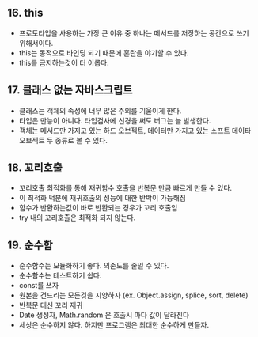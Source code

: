## 16. this

* 프로토타입을 사용하는 가장 큰 이유 중 하나는 메서드를 저장하는 공간으로 쓰기 위해서이다.
* this는 동적으로 바인딩 되기 때문에 혼란을 야기할 수 있다.
* this를 금지하는것이 더 이롭다.

## 17. 클래스 없는 자바스크립트

* 클래스는 객체의 속성에 너무 많은 주의를 기울이게 한다.
* 타입은 만능이 아니다. 타입검사에 신경을 써도 버그는 늘 발생한다.
* 객체는 메서드만 가지고 있는 하드 오브젝트, 데이터만 가지고 있는 소프트 데이타 오브젝트 두 종류로 볼 수 있다.

## 18. 꼬리호출

* 꼬리호출 최적화를 통해 재귀함수 호출을 반복문 만큼 빠르게 만들 수 있다.
* 이 최적화 덕분에 재귀호출의 성능에 대한 반박이 가능해짐
* 함수가 반환하는값이 바로 반환되는 경우가 꼬리 호출임
* try 내의 꼬리호출은 최적화 되지 않는다.

## 19. 순수함
* 순수함수는 모듈화하기 좋다. 의존도를 줄일 수 있다.
* 순수함수는 테스트하기 쉽다.
* const를 쓰자
* 원본을 건드리는 모든것을 지양하자 (ex. Object.assign, splice, sort, delete)
* 반복문 대신 꼬리 재귀
* Date 생성자, Math.random 은 호출시 마다 값이 달라진다
* 세상은 순수하지 않다. 하지만 프로그램은 최대한 순수하게 만들자.